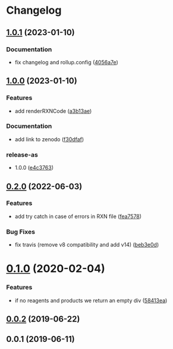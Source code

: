 # Changelog

## [1.0.1](https://github.com/cheminfo/rxn-renderer/compare/v1.0.0...v1.0.1) (2023-01-10)


### Documentation

* fix changelog and rollup.config ([4056a7e](https://github.com/cheminfo/rxn-renderer/commit/4056a7ec912514eb7b2c2486ed1acb11b04c9778))

## [1.0.0](https://github.com/cheminfo/rxn-renderer/compare/v0.2.0...v1.0.0) (2023-01-10)

### Features

- add renderRXNCode ([a3b13ae](https://github.com/cheminfo/rxn-renderer/commit/a3b13ae6d01c19566cb200b4d6cd1dda71d99b91))

### Documentation

- add link to zenodo ([f30dfaf](https://github.com/cheminfo/rxn-renderer/commit/f30dfaffa4f1f2b9a8a3b4a4cf81a03a634ac600))

### release-as

- 1.0.0 ([e4c3763](https://github.com/cheminfo/rxn-renderer/commit/e4c376392d032833eb26c16e19e7d6defe07f08d))

## [0.2.0](https://github.com/cheminfo/rxn-renderer/compare/v0.1.0...v0.2.0) (2022-06-03)

### Features

- add try catch in case of errors in RXN file ([fea7578](https://github.com/cheminfo/rxn-renderer/commit/fea75785f7012a3633f1404e8668a3719eb1efa6))

### Bug Fixes

- fix travis (remove v8 compatibility and add v14) ([beb3e0d](https://github.com/cheminfo/rxn-renderer/commit/beb3e0dc8bf4bc5b3a400bcb92e6a2878ab83c3e))

# [0.1.0](https://github.com/cheminfo/rxn-renderer/compare/v0.0.2...v0.1.0) (2020-02-04)

### Features

- if no reagents and products we return an empty div ([58413ea](https://github.com/cheminfo/rxn-renderer/commit/58413eaa30b87a675be11fa660f930da1bbf2e18))

## [0.0.2](https://github.com/cheminfo/rxn-renderer/compare/v0.0.1...v0.0.2) (2019-06-22)

## 0.0.1 (2019-06-11)
